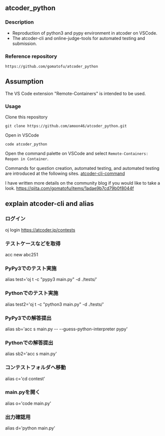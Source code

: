 ## atcoder_python
### Description
* Reproduction of python3 and pypy environment in atcoder on VSCode.
* The atcoder-cli and online-judge-tools for automated testing and submission.

### Reference repository
  ```
  https://github.com/gomatofu/atcoder_python
  ```

## Assumption
The VS Code extension "Remote-Containers" is intended to be used.

### Usage
Clone this repository
 ```
 git clone https://github.com/amoon46/atcoder_python.git
 ```
Open in VSCode
 ```
 code atcoder_python
 ```
Open the command palette on VSCode and select `Remote-Containers: Reopen in Container`.

Commands for question creation, automated testing, and automated testing are introduced at the following sites.
[atcoder-cli-command](http://tatamo.81.la/blog/2018/12/07/atcoder-cli-tutorial/)

I have written more details on the community blog if you would like to take a look.
https://qiita.com/gomatofu/items/1adae9b7cd79b0f8044f


## explain atcoder-cli and alias 

### ログイン
 oj login https://atcoder.jp/contests

### テストケースなどを取得
 acc new abc251

### PyPy3でのテスト実施
 alias test='oj t -c "pypy3 main.py" -d ./tests/'
 
### Pythonでのテスト実施
 alias test2='oj t -c "python3 main.py" -d ./tests/'

### PyPy3での解答提出
 alias sb='acc s main.py -- --guess-python-interpreter pypy'

### Pythonでの解答提出
 alias sb2='acc s main.py'

### コンテストフォルダへ移動
 alias c='cd contest'

### main.pyを開く
 alias o='code main.py'
 
### 出力確認用
 alias d='python main.py'
